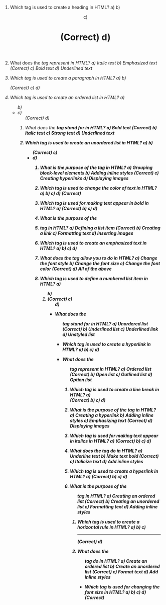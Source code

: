 1. Which tag is used to create a heading in HTML?
   a) <head>
   b) <header>
   c) <h1> (Correct)
   d) <heading>

2. What does the <em> tag represent in HTML?
   a) Italic text
   b) Emphasized text (Correct)
   c) Bold text
   d) Underlined text

3. Which tag is used to create a paragraph in HTML?
   a) <par>
   b) <p> (Correct)
   c) <paragraph>
   d) <text>

4. Which tag is used to create an ordered list in HTML?
   a) <ul>
   b) <li>
   c) <ol> (Correct)
   d) <list>

5. What does the <b> tag stand for in HTML?
   a) Bold text (Correct)
   b) Italic text
   c) Strong text
   d) Underlined text

6. Which tag is used to create an unordered list in HTML?
   a) <list>
   b) <ul> (Correct)
   c) <li>
   d) <ol>

7. What is the purpose of the <span> tag in HTML?
   a) Grouping block-level elements
   b) Adding inline styles (Correct)
   c) Creating hyperlinks
   d) Displaying images

8. Which tag is used to change the color of text in HTML?
   a) <color>
   b) <text-color>
   c) <font>
   d) <span> (Correct)

9. Which tag is used for making text appear in bold in HTML?
   a) <b> (Correct)
   b) <bold>
   c) <strong>
   d) <em>

10. What is the purpose of the <li> tag in HTML?
    a) Defining a list item (Correct)
    b) Creating a link
    c) Formatting text
    d) Inserting images

11. Which tag is used to create an emphasized text in HTML?
    a) <em>
    b) <i>
    c) <b>
    d) <italic>

12. What does the <font> tag allow you to do in HTML?
    a) Change the font style
    b) Change the font size
    c) Change the font color (Correct)
    d) All of the above

13. Which tag is used to define a numbered list item in HTML?
    a) <ol>
    b) <li> (Correct)
    c) <ul>
    d) <list>

14. What does the <ul> tag stand for in HTML?
    a) Unordered list (Correct)
    b) Underlined list
    c) Underlined link
    d) Unstyled list

15. Which tag is used to create a hyperlink in HTML?
    a) <a>
    b) <link>
    c) <hyperlink>
    d) <href>

16. What does the <ol> tag represent in HTML?
    a) Ordered list (Correct)
    b) Open list
    c) Outlined list
    d) Option list

17. Which tag is used to create a line break in HTML?
    a) <br> (Correct)
    b) <lb>
    c) <break>
    d) <newline>

18. What is the purpose of the <em> tag in HTML?
    a) Creating a hyperlink
    b) Adding inline styles
    c) Emphasizing text (Correct)
    d) Displaying images

19. Which tag is used for making text appear in italics in HTML?
    a) <i> (Correct)
    b) <italic>
    c) <em>
    d) <italics>

20. What does the <b> tag do in HTML?
    a) Underline text
    b) Make text bold (Correct)
    c) Italicize text
    d) Add inline styles

21. Which tag is used to create a hyperlink in HTML?
    a) <a> (Correct)
    b) <link>
    c) <href>
    d) <hyperlink>

22. What is the purpose of the <ol> tag in HTML?
    a) Creating an ordered list (Correct)
    b) Creating an unordered list
    c) Formatting text
    d) Adding inline styles

23. Which tag is used to create a horizontal rule in HTML?
    a) <rule>
    b) <line>
    c) <hr> (Correct)
    d) <hl>

24. What does the <ul> tag do in HTML?
    a) Create an ordered list
    b) Create an unordered list (Correct)
    c) Format text
    d) Add inline styles

25. Which tag is used for changing the font size in HTML?
    a) <size>
    b) <font-size>
    c) <font>
    d) <span> (Correct)
